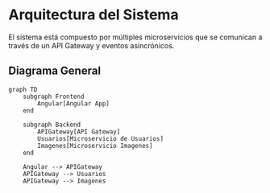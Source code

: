 # Arquitectura del Sistema

El sistema está compuesto por múltiples microservicios que se comunican a través de un API Gateway y eventos asincrónicos.

## Diagrama General

```mermaid
graph TD
    subgraph Frontend
        Angular[Angular App]
    end

    subgraph Backend
        APIGateway[API Gateway]
        Usuarios[Microservicio de Usuarios]
        Imagenes[Microservicio Imagenes]
    end

    Angular --> APIGateway
    APIGateway --> Usuarios
    APIGateway --> Imagenes
